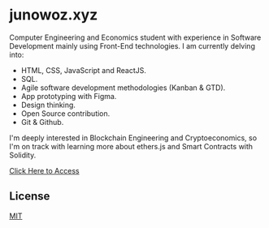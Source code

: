 # junowoz.xyz

Computer Engineering and Economics student with experience in Software Development mainly using Front-End technologies. I am currently delving into:

- HTML, CSS, JavaScript and ReactJS.
- SQL.
- Agile software development methodologies (Kanban & GTD).
- App prototyping with Figma.
- Design thinking.
- Open Source contribution.
- Git & Github.

I'm deeply interested in Blockchain Engineering and Cryptoeconomics, so I'm on track with learning more about ethers.js and Smart Contracts with Solidity.

[Click Here to Access](https://junowoz.xyz)

## License

[MIT](https://choosealicense.com/licenses/mit/)
